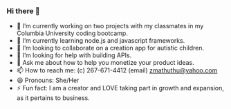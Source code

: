 ### Hi there 👋

- 🔭 I’m currently working on two projects with my classmates in my Columbia University coding bootcamp.
- 🌱 I’m currently learning node.js and javascript frameworks.
- 👯 I’m looking to collaborate on a creation app for autistic children.
- 🤔 I’m looking for help with building APIs.
- 💬 Ask me about how to help you monetize your product ideas.
- 📫 How to reach me: (c) 267-671-4412 (email) zmathuthu@yahoo.com
- 😄 Pronouns: She/Her
- ⚡ Fun fact: I am a creator and LOVE taking part in growth and expansion, as it pertains to business.

